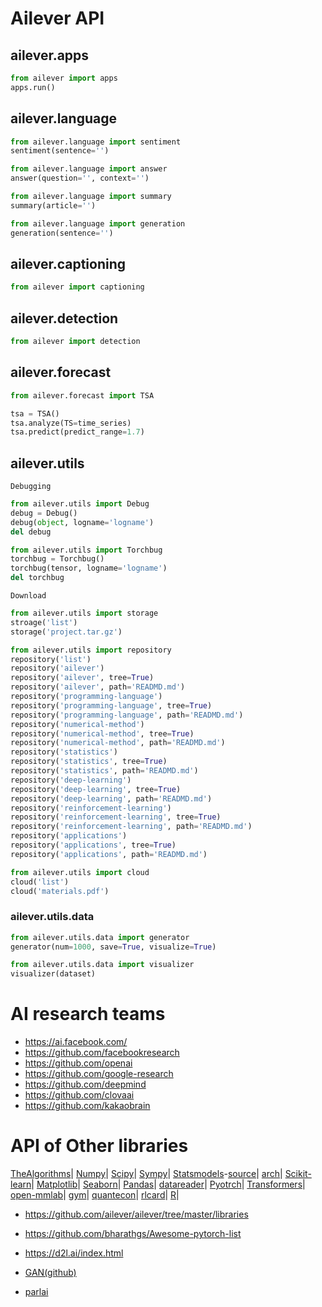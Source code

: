 # Ailever API
## ailever.apps
```python
from ailever import apps
apps.run()
```


## ailever.language
```python
from ailever.language import sentiment
sentiment(sentence='')

from ailever.language import answer
answer(question='', context='')

from ailever.language import summary
summary(article='')

from ailever.language import generation
generation(sentence='')

```

## ailever.captioning
```python
from ailever import captioning

```

## ailever.detection
```python
from ailever import detection

```

## ailever.forecast
```python
from ailever.forecast import TSA

tsa = TSA()
tsa.analyze(TS=time_series)
tsa.predict(predict_range=1.7)
```

## ailever.utils
`Debugging`
```python
from ailever.utils import Debug
debug = Debug()
debug(object, logname='logname')
del debug

from ailever.utils import Torchbug
torchbug = Torchbug()
torchbug(tensor, logname='logname')
del torchbug
```

`Download`
```python
from ailever.utils import storage
stroage('list')
storage('project.tar.gz')

from ailever.utils import repository
repository('list')
repository('ailever')
repository('ailever', tree=True)
repository('ailever', path='READMD.md')
repository('programming-language')
repository('programming-language', tree=True)
repository('programming-language', path='READMD.md')
repository('numerical-method')
repository('numerical-method', tree=True)
repository('numerical-method', path='READMD.md')
repository('statistics')
repository('statistics', tree=True)
repository('statistics', path='READMD.md')
repository('deep-learning')
repository('deep-learning', tree=True)
repository('deep-learning', path='READMD.md')
repository('reinforcement-learning')
repository('reinforcement-learning', tree=True)
repository('reinforcement-learning', path='READMD.md')
repository('applications')
repository('applications', tree=True)
repository('applications', path='READMD.md')

from ailever.utils import cloud
cloud('list')
cloud('materials.pdf')
```


### ailever.utils.data

```python
from ailever.utils.data import generator
generator(num=1000, save=True, visualize=True)

from ailever.utils.data import visualizer
visualizer(dataset)
```


# AI research teams
- https://ai.facebook.com/
- https://github.com/facebookresearch
- https://github.com/openai
- https://github.com/google-research
- https://github.com/deepmind
- https://github.com/clovaai
- https://github.com/kakaobrain


# API of Other libraries
[TheAlgorithms](https://github.com/TheAlgorithms)|
[Numpy](https://numpy.org/doc/stable/contents.html)|
[Scipy](https://docs.scipy.org/doc/scipy/reference/)|
[Sympy](https://docs.sympy.org/latest/py-modindex.html)|
[Statsmodels](https://www.statsmodels.org/devel/api.html)-[source](https://github.com/statsmodels/statsmodels)|
[arch](https://arch.readthedocs.io/en/latest/api.html)|
[Scikit-learn](https://scikit-learn.org/stable/modules/classes.html#)|
[Matplotlib](https://matplotlib.org/api/index.html)|
[Seaborn](https://seaborn.pydata.org/api.html#)|
[Pandas](https://pandas.pydata.org/pandas-docs/stable/reference/index.html)|
[datareader](https://pydata.github.io/pandas-datareader/index.html)|
[Pyotrch](https://pytorch.org/docs/stable/index.html)|
[Transformers](https://huggingface.co/transformers/index.html)|
[open-mmlab](https://github.com/open-mmlab)|
[gym](https://github.com/openai/gym)|
[quantecon](https://quantecon.org/)|
[rlcard](http://rlcard.org/)|
[R](https://cran.r-project.org/manuals.html)|

- https://github.com/ailever/ailever/tree/master/libraries
- https://github.com/bharathgs/Awesome-pytorch-list
- https://d2l.ai/index.html

- [GAN(github)](https://github.com/eriklindernoren/PyTorch-GAN/tree/master/implementations)
- [parlai](https://parl.ai/)


